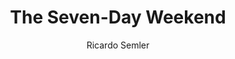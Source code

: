 ---
title: "The Seven-Day Weekend"
subtitle: ""
description: ""
layout: book
author: Ricardo Semler
started: 2015-04-24
read: 2015-09-06
status: read
rating: 4
color: 
cover: 
pages: 276
link: 
---
